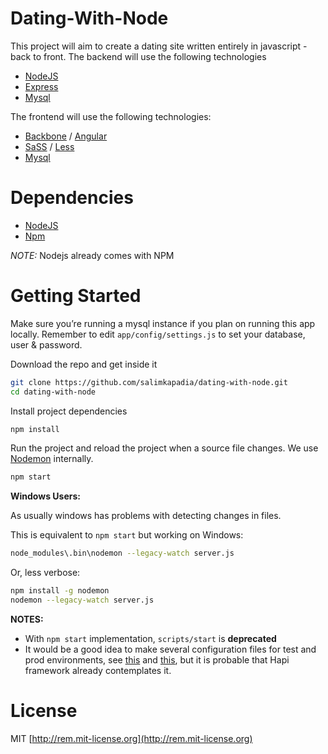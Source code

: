 Dating-With-Node
=========
This project will aim to create a dating site written entirely in javascript - back to front. The backend will use the following technologies

  - [NodeJS](http://nodejs.org/)
  - [Express](http://expressjs.com/)
  - [Mysql](https://github.com/felixge/node-mysql)

The frontend will use the following technologies:

  - [Backbone](http://backbonejs.org/) / [Angular](http://angularjs.org/)
  - [SaSS](http://sass-lang.com/) / [Less](http://lesscss.org/)
  - [Mysql](https://github.com/felixge/node-mysql)

Dependencies
=========
  - [NodeJS](http://nodejs.org/)
  - [Npm](https://github.com/isaacs/npm/)


_NOTE:_ Nodejs already comes with NPM

Getting Started
=========
Make sure you’re running a mysql instance if you plan on running this app locally.
Remember to edit `app/config/settings.js` to set your database, user & password.

Download the repo and get inside it


```bash
git clone https://github.com/salimkapadia/dating-with-node.git
cd dating-with-node
```


Install project dependencies

```bash
npm install
```

Run the project and reload the project when a source file changes. We use [Nodemon](https://github.com/remy/nodemon) internally.

```bash
npm start
```


**Windows Users:** 

As usually windows has problems with detecting changes in files.

This is equivalent to `npm start` but working on Windows:

```bash
node_modules\.bin\nodemon --legacy-watch server.js
```

Or, less verbose:

```bash
npm install -g nodemon
nodemon --legacy-watch server.js
```



**NOTES:**


* With `npm start` implementation, `scripts/start` is **deprecated**
* It would be a good idea to make several configuration files for test and prod environments, see [this](http://dailyjs.com/2014/01/02/recipe-for-express-configuration/?utm_source=feedburner&utm_medium=email&utm_campaign=Feed%3A+dailyjs+%28DailyJS%29) and [this](http://www.jorisooms.be/testing-your-node-api-with-supertest/), but it is probable that Hapi framework already contemplates it.





License
=========
MIT [http://rem.mit-license.org](http://rem.mit-license.org)

